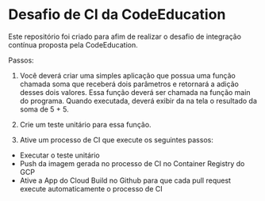 # Desafio de CI da CodeEducation 

Este repositório foi criado para afim de realizar o desafio de integração contínua proposta pela CodeEducation.

Passos:
1) Você deverá criar uma simples aplicação que possua uma função chamada soma que receberá dois parâmetros e retornará a adição desses dois valores. Essa função deverá ser chamada na função main do programa. Quando executada, deverá exibir da na tela o resultado da soma de 5 + 5.

2) Crie um teste unitário para essa função.

3) Ative um processo de CI que execute os seguintes passos:

  * Executar o teste unitário
  * Push da imagem gerada no processo de CI no Container Registry do GCP
  * Ative a App do Cloud Build no Github para que cada pull request execute automaticamente o processo de CI
